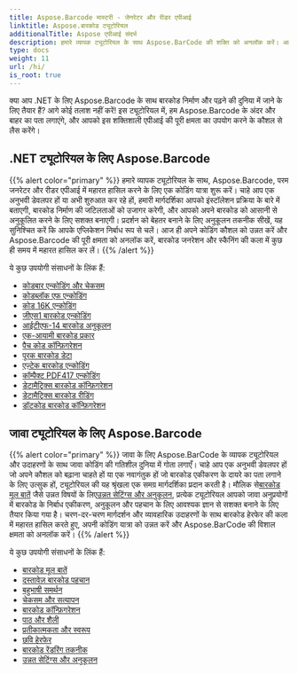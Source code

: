 ```yaml
---
title: Aspose.Barcode मास्टरी - जेनरेटर और रीडर एपीआई
linktitle: Aspose.बारकोड ट्यूटोरियल
additionalTitle: Aspose एपीआई संदर्भ
description: हमारे व्यापक ट्यूटोरियल के साथ Aspose.BarCode की शक्ति को अनलॉक करें। आसानी से बारकोड बनाना, अनुकूलित करना और अनुकूलित करना चरण-दर-चरण सीखें।
type: docs
weight: 11
url: /hi/
is_root: true
---
```


क्या आप .NET के लिए Aspose.Barcode के साथ बारकोड निर्माण और पढ़ने की दुनिया में जाने के लिए तैयार हैं? आगे कोई तलाश नहीं करें! इस ट्यूटोरियल में, हम Aspose.Barcode के अंदर और बाहर का पता लगाएंगे, और आपको इस शक्तिशाली एपीआई की पूरी क्षमता का उपयोग करने के कौशल से लैस करेंगे।


## .NET ट्यूटोरियल के लिए Aspose.Barcode
{{% alert color="primary" %}}
हमारे व्यापक ट्यूटोरियल के साथ, Aspose.Barcode, परम जनरेटर और रीडर एपीआई में महारत हासिल करने के लिए एक कोडिंग यात्रा शुरू करें। चाहे आप एक अनुभवी डेवलपर हों या अभी शुरुआत कर रहे हों, हमारी मार्गदर्शिका आपको इंस्टॉलेशन प्रक्रिया के बारे में बताएगी, बारकोड निर्माण की जटिलताओं को उजागर करेगी, और आपको अपने बारकोड को आसानी से अनुकूलित करने के लिए सशक्त बनाएगी। प्रदर्शन को बेहतर बनाने के लिए अनुकूलन तकनीक सीखें, यह सुनिश्चित करें कि आपके एप्लिकेशन निर्बाध रूप से चलें। आज ही अपने कोडिंग कौशल को उन्नत करें और Aspose.Barcode की पूरी क्षमता को अनलॉक करें, बारकोड जनरेशन और स्कैनिंग की कला में कुछ ही समय में महारत हासिल कर लें।
{{% /alert %}}

ये कुछ उपयोगी संसाधनों के लिंक हैं:
 
- [कोडबार एन्कोडिंग और चेकसम](./net/codabar-encoding-and-checksum/)
- [कोडब्लॉक एफ एन्कोडिंग](./net/codablock-f-encoding/)
- [कोड 16K एन्कोडिंग](./net/code-16k-encoding/)
- [जीएस1 बारकोड एन्कोडिंग](./net/gs1-barcode-encoding/)
- [आईटीएफ-14 बारकोड अनुकूलन](./net/itf-14-barcode-customization/)
- [एक-आयामी बारकोड प्रकार](./net/one-dimensional-barcode-types/)
- [पैच कोड कॉन्फ़िगरेशन](./net/patch-code-configuration/)
- [पूरक बारकोड डेटा](./net/supplemental-barcode-data/)
- [एज़्टेक बारकोड एन्कोडिंग](./net/aztec-barcode-encoding/)
- [कॉम्पैक्ट PDF417 एन्कोडिंग](./net/compact-pdf417-encoding/)
- [डेटामैट्रिक्स बारकोड कॉन्फ़िगरेशन](./net/datamatrix-barcode-configuration/)
- [डेटामैट्रिक्स बारकोड रीडिंग](./net/datamatrix-barcode-reading/)
- [डॉटकोड बारकोड कॉन्फ़िगरेशन](./net/dotcode-barcode-configuration/)



## जावा ट्यूटोरियल के लिए Aspose.Barcode
{{% alert color="primary" %}}
 जावा के लिए Aspose.BarCode के व्यापक ट्यूटोरियल और उदाहरणों के साथ जावा कोडिंग की गतिशील दुनिया में गोता लगाएँ। चाहे आप एक अनुभवी डेवलपर हों जो अपने कौशल को बढ़ाना चाहते हों या एक नवागंतुक हों जो बारकोड एकीकरण के दायरे का पता लगाने के लिए उत्सुक हों, ट्यूटोरियल की यह श्रृंखला एक समग्र मार्गदर्शिका प्रदान करती है। मौलिक से[बारकोड मूल बातें](./java/barcode-basics/) जैसे उन्नत विषयों के लिए[उन्नत सेटिंग्स और अनुकूलन](./java/advanced-settings-and-optimization/), प्रत्येक ट्यूटोरियल आपको जावा अनुप्रयोगों में बारकोड के निर्बाध एकीकरण, अनुकूलन और पहचान के लिए आवश्यक ज्ञान से सशक्त बनाने के लिए तैयार किया गया है। चरण-दर-चरण मार्गदर्शन और व्यावहारिक उदाहरणों के साथ बारकोड हेरफेर की कला में महारत हासिल करते हुए, अपनी कोडिंग यात्रा को उन्नत करें और Aspose.BarCode की विशाल क्षमता को अनलॉक करें।
{{% /alert %}}

ये कुछ उपयोगी संसाधनों के लिंक हैं:

- [बारकोड मूल बातें](./java/barcode-basics/)
- [दस्तावेज़ बारकोड पहचान](./java/document-barcode-recognition/)
- [बहुभाषी समर्थन](./java/multilingual-support/)
- [चेकसम और सत्यापन](./java/checksum-and-validation/)
- [बारकोड कॉन्फ़िगरेशन](./java/barcode-configuration/)
- [पाठ और शैली](./java/text-and-styling/)
- [प्रतीकात्मकता और स्वरूप](./java/symbology-and-format/)
- [छवि हेरफेर](./java/image-manipulation/)
- [बारकोड रेंडरिंग तकनीक](./java/barcode-rendering-techniques/)
- [उन्नत सेटिंग्स और अनुकूलन](./java/advanced-settings-and-optimization/)
